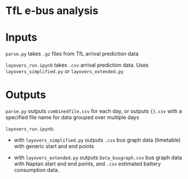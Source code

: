 # TfL e-bus analysis

# Inputs
`parse.py` takes `.gz` files from TfL arrival prediction data

`layovers_run.ipynb` takes `.csv` arrival prediction data. Uses `layovers_simplified.py` or `layovers_extended.py`

# Outputs
`parse.py` outputs `combinedfile.csv` for each day, or outputs `{}.csv` with a specified file name for data grouped over multiple days

`layovers_run.ipynb`:

- with `layovers_simplified.py` outputs `.csv` bus graph data (timetable) with generic start and end points

- with `layovers_extended.py` outputs `Data_busgraph.csv` bus graph data with Naptan start and end points, and `.csv` estimated battery consumption data.

